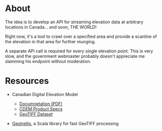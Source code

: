 # About 

The idea is to develop an API for streaming elevation data at arbitrary
locations in Canada... and soon, THE WORLD!


Right now, it's a tool to crawl over a specified area and provide a scanline of
the elevation in that area for further munging.

A separate API call is required for every single elevation point. This is very
slow, and the government webmaster probably doesn't appreciate me slamming his
endpoint without moderation.


# Resources

* Canadian Digital Elevation Model
  * [Documnetation (PDF)](http://ftp.geogratis.gc.ca/pub/nrcan_rncan/elevation/cdem_mnec/doc/CDEM_en.pdf)
  * [CDEM Product Specs](http://ftp.geogratis.gc.ca/pub/nrcan_rncan/elevation/cdem_mnec/doc/archive/CDEM_product_specs_1_0.pdf)
  * [GeoTIFF Dataset](http://ftp.geogratis.gc.ca/pub/nrcan_rncan/elevation/cdem_mnec/)

* [Geotrellis](https://geotrellis.readthedocs.io/en/latest/index.html), a Scala library for fast GeoTIFF processing
